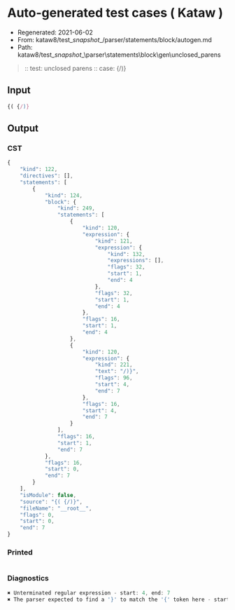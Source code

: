 # Auto-generated test cases ( Kataw )
- Regenerated: 2021-06-02
- From: kataw8/test\__snapshot__/parser/statements/block/autogen.md
- Path: kataw8/test\__snapshot__\parser\statements\block\gen\unclosed_parens
> :: test: unclosed parens
> :: case: {/)}
## Input

`````js
{( {/)}
`````
## Output

### CST

```javascript
{
    "kind": 122,
    "directives": [],
    "statements": [
        {
            "kind": 124,
            "block": {
                "kind": 249,
                "statements": [
                    {
                        "kind": 120,
                        "expression": {
                            "kind": 121,
                            "expression": {
                                "kind": 132,
                                "expressions": [],
                                "flags": 32,
                                "start": 1,
                                "end": 4
                            },
                            "flags": 32,
                            "start": 1,
                            "end": 4
                        },
                        "flags": 16,
                        "start": 1,
                        "end": 4
                    },
                    {
                        "kind": 120,
                        "expression": {
                            "kind": 221,
                            "text": "/)}",
                            "flags": 96,
                            "start": 4,
                            "end": 7
                        },
                        "flags": 16,
                        "start": 4,
                        "end": 7
                    }
                ],
                "flags": 16,
                "start": 1,
                "end": 7
            },
            "flags": 16,
            "start": 0,
            "end": 7
        }
    ],
    "isModule": false,
    "source": "{( {/)}",
    "fileName": "__root__",
    "flags": 0,
    "start": 0,
    "end": 7
}
```

### Printed

```javascript

```

### Diagnostics

```javascript
✖ Unterminated regular expression - start: 4, end: 7
✖ The parser expected to find a '}' to match the '{' token here - start: 4, end: 7

```

